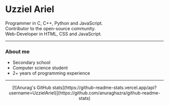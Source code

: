 # Uzziel Ariel

Programmer in C, C++, Python and JavaScript. <br/>
Contributor to the open-source community. <br/>
Web-Developer in HTML, CSS and JavaScript.
<hr/>
<h3>About me</h3>
<ul>
  <li>Secondary school</li>
  <li>Computer science student</li>
  <li>2+ years of programming experience</li>
</ul>
<hr/>
<p align="center">
[![Anurag's GitHub stats](https://github-readme-stats.vercel.app/api?username=UzzielAriel)](https://github.com/anuraghazra/github-readme-stats)
</p>
